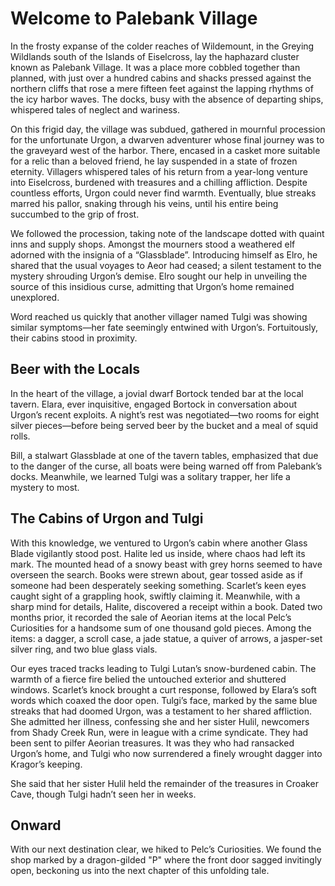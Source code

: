 # Welcome to Palebank Village

<span class="dropcap">In the frosty expanse of the</span> colder reaches of Wildemount, in the Greying Wildlands south of the Islands of Eiselcross, lay the haphazard cluster known as Palebank Village. It was a place more cobbled together than planned, with just over a hundred cabins and shacks pressed against the northern cliffs that rose a mere fifteen feet against the lapping rhythms of the icy harbor waves. The docks, busy with the absence of departing ships, whispered tales of neglect and wariness.

On this frigid day, the village was subdued, gathered in mournful procession for the unfortunate Urgon, a dwarven adventurer whose final journey was to the graveyard west of the harbor. There, encased in a casket more suitable for a relic than a beloved friend, he lay suspended in a state of frozen eternity. Villagers whispered tales of his return from a year-long venture into Eiselcross, burdened with treasures and a chilling affliction. Despite countless efforts, Urgon could never find warmth. Eventually, blue streaks marred his pallor, snaking through his veins, until his entire being succumbed to the grip of frost.

We followed the procession, taking note of the landscape dotted with quaint inns and supply shops. Amongst the mourners stood a weathered elf adorned with the insignia of a “Glassblade”. Introducing himself as Elro, he shared that the usual voyages to Aeor had ceased; a silent testament to the mystery shrouding Urgon’s demise. Elro sought our help in unveiling the source of this insidious curse, admitting that Urgon’s home remained unexplored.

Word reached us quickly that another villager named Tulgi was showing similar symptoms—her fate seemingly entwined with Urgon’s. Fortuitously, their cabins stood in proximity.

## Beer with the Locals

In the heart of the village, a jovial dwarf Bortock tended bar at the local tavern. Elara, ever inquisitive, engaged Bortock in conversation about Urgon’s recent exploits. A night’s rest was negotiated—two rooms for eight silver pieces—before being served beer by the bucket and a meal of squid rolls.

Bill, a stalwart Glassblade at one of the tavern tables, emphasized that due to the danger of the curse, all boats were being warned off from Palebank’s docks. Meanwhile, we learned Tulgi was a solitary trapper, her life a mystery to most.

## The Cabins of Urgon and Tulgi

With this knowledge, we ventured to Urgon’s cabin where another Glass Blade vigilantly stood post. Halite led us inside, where chaos had left its mark. The mounted head of a snowy beast with grey horns seemed to have overseen the search. Books were strewn about, gear tossed aside as if someone had been desperately seeking something. Scarlet’s keen eyes caught sight of a grappling hook, swiftly claiming it. Meanwhile, with a sharp mind for details, Halite, discovered a receipt within a book. Dated two months prior, it recorded the sale of Aeorian items at the local Pelc’s Curiosities for a handsome sum of one thousand gold pieces. Among the items: a dagger, a scroll case, a jade statue, a quiver of arrows, a jasper-set silver ring, and two blue glass vials.

Our eyes traced tracks leading to Tulgi Lutan’s snow-burdened cabin. The warmth of a fierce fire belied the untouched exterior and shuttered windows. Scarlet’s knock brought a curt response, followed by Elara’s soft words which coaxed the door open. Tulgi’s face, marked by the same blue streaks that had doomed Urgon, was a testament to her shared affliction. She admitted her illness, confessing she and her sister Hulil, newcomers from Shady Creek Run, were in league with a crime syndicate. They had been sent to pilfer Aeorian treasures. It was they who had ransacked Urgon’s home, and Tulgi who now surrendered a finely wrought dagger into Kragor’s keeping.

She said that her sister Hulil held the remainder of the treasures in Croaker Cave, though Tulgi hadn’t seen her in weeks.

## Onward

With our next destination clear, we hiked to Pelc’s Curiosities. We found the shop marked by a dragon-gilded "P" where the front door sagged invitingly open, beckoning us into the next chapter of this unfolding tale.
